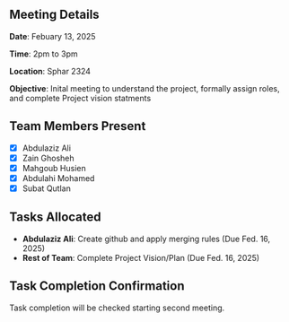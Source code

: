## Meeting Details

**Date**: Febuary 13, 2025

**Time**: 2pm to 3pm

**Location**: Sphar 2324

**Objective**: Inital meeting to understand the project, formally assign roles, and complete Project vision statments

## Team Members Present

- [x] Abdulaziz Ali
- [x] Zain Ghosheh
- [x] Mahgoub Husien
- [x] Abdulahi Mohamed
- [x] Subat Qutlan

## Tasks Allocated
- **Abdulaziz Ali**: Create github and apply merging rules (Due Fed. 16, 2025)
- **Rest of Team**: Complete Project Vision/Plan (Due Fed. 16, 2025)

## Task Completion Confirmation
Task completion will be checked starting second meeting.
